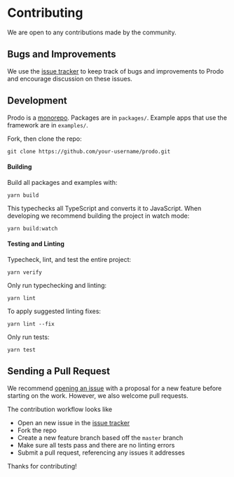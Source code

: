 # Contributing

We are open to any contributions made by the community.

## Bugs and Improvements

We use the [issue tracker](https://github.com/prodo-ai/prodo/issues) to keep
track of bugs and improvements to Prodo and encourage discussion on these issues.

## Development

Prodo is a [monorepo](https://en.wikipedia.org/wiki/Monorepo). Packages are in
`packages/`. Example apps that use the framework are in `examples/`.

Fork, then clone the repo:

```
git clone https://github.com/your-username/prodo.git
```

#### Building

Build all packages and examples with:

```
yarn build
```

This typechecks all TypeScript and converts it to JavaScript. When developing we
recommend building the project in watch mode:

```
yarn build:watch
```

#### Testing and Linting

Typecheck, lint, and test the entire project:

```
yarn verify
```

Only run typechecking and linting:

```
yarn lint
```

To apply suggested linting fixes:

```
yarn lint --fix
```

Only run tests:

```
yarn test
```

## Sending a Pull Request

We recommend [opening an issue](https://github.com/prodo-ai/prodo/issues/new)
with a proposal for a new feature before starting on the work. However, we also
welcome pull requests.

The contribution workflow looks like

- Open an new issue in the [issue
  tracker](https://github.com/prodo-ai/prodo/issues/new)
- Fork the repo
- Create a new feature branch based off the `master` branch
- Make sure all tests pass and there are no linting errors
- Submit a pull request, referencing any issues it addresses

Thanks for contributing!

